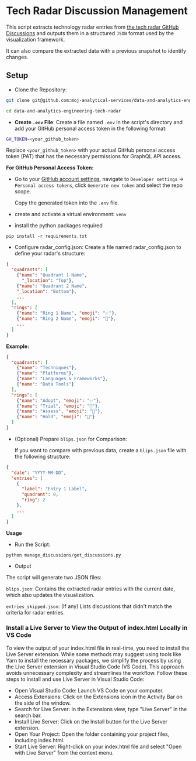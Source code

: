 # Tech Radar Discussion Management

This script extracts technology radar entries from [the tech radar GitHub Discussions](https://github.com/moj-analytical-services/data-and-analytics-engineering-tech-radar/discussions) and outputs them in a structured `JSON` format used by the visualization framework. 

It can also compare the extracted data with a previous snapshot to identify changes.



## Setup

- Clone the Repository:
```bash
git clone git@github.com:moj-analytical-services/data-and-analytics-engineering-tech-radar.git
```
```bash
cd data-and-analytics-engineering-tech-radar
```
- **Create `.env` File**: Create a file named `.env` in the script's directory and add your GitHub personal access token in the following format:
```bash
GH_TOKEN=<your_github_token>
```
Replace `<your_github_token>` with your actual GitHub personal access token (PAT) that has the necessary permissions for GraphQL API access.

**For GitHub Personal Access Token:**
- Go to your [GitHub account settings](https://github.com/settings/profile), navigate to `Developer settings` -> `Personal access tokens`, click `Generate new token` and select the repo scope.

    Copy the generated token into the `.env` file.

- create and activate a virtual environment: `venv`

- install the python packages required
```pythpn
pip install -r requirements.txt
```

- Configure radar_config.json: Create a file named radar_config.json to define your radar's structure:

```json
{
  "quadrants": [
    {"name": "Quadrant 1 Name",
      "_location": "Top"},
    {"name": "Quadrant 2 Name",
    "_location": "Bottom"},
    ...
  ],
  "rings": [
    {"name": "Ring 1 Name", "emoji": "✅"},
    {"name": "Ring 2 Name", "emoji": "🧪"},
    ...
  ]
}
```

**Example:**
```json
{
  "quadrants": [
    {"name": "Techniques"},
    {"name": "Platforms"},
    {"name": "Languages & Frameworks"},
    {"name": "Data Tools"}
  ],
  "rings": [
    {"name": "Adopt", "emoji": "✅"},
    {"name": "Trial", "emoji": "🧪"},
    {"name": "Assess", "emoji": "🔎"},
    {"name": "Hold", "emoji": "🛑"}
  ]
}
```

- (Optional) Prepare `blips.json` for Comparison:

    If you want to compare with previous data, create a `blips.json` file with the following structure:

```json
{
  "date": "YYYY-MM-DD",
  "entries": [
    {
      "label": "Entry 1 Label",
      "quadrant": 0, 
      "ring": 2 
    },
    ...
  ]
}
```

**Usage**

- Run the Script:
```bash
python manage_discussions/get_discussions.py
```
- Output

The script will generate two JSON files:

`blips.json`: Contains the extracted radar entries with the current date, which also updates the visualization.

`entries_skipped.json`: (If any) Lists discussions that didn't match the criteria for radar entries.
### Install a Live Server to View the Output of index.html Locally in VS Code

To view the output of your index.html file in real-time, you need to install the Live Server extension. While some methods may suggest using tools like Yarn to install the necessary packages, we simplify the process by using the Live Server extension in Visual Studio Code (VS Code). This approach avoids unnecessary complexity and streamlines the workflow.
Follow these steps to install and use Live Server in Visual Studio Code:

- Open Visual Studio Code: Launch VS Code on your computer.
- Access Extensions: Click on the Extensions icon in the Activity Bar on the side of the window.
- Search for Live Server: In the Extensions view, type "Live Server" in the search bar.
- Install Live Server: Click on the Install button for the Live Server extension.
- Open Your Project: Open the folder containing your project files, including index.html.
- Start Live Server: Right-click on your index.html file and select "Open with Live Server" from the context menu.